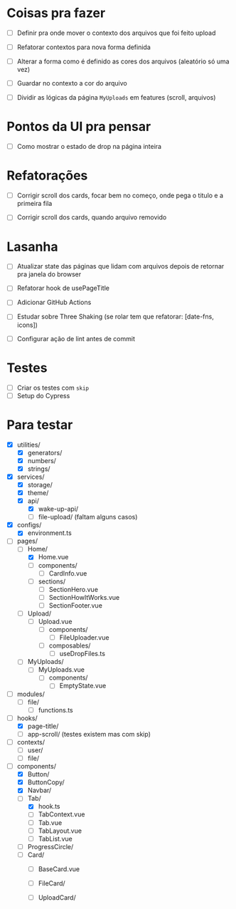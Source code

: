 # Coisas pra fazer
- [ ] Definir pra onde mover o contexto dos arquivos que foi feito upload
- [ ] Refatorar contextos para nova forma definida
- [ ] Alterar a forma como é definido as cores dos arquivos (aleatório só uma vez)
- [ ] Guardar no contexto a cor do arquivo
- [ ] Dividir as lógicas da página `MyUploads` em features (scroll, arquivos)


# Pontos da UI pra pensar
- [ ] Como mostrar o estado de drop na página inteira


# Refatorações
- [ ] Corrigir scroll dos cards, focar bem no começo, onde pega o titulo e a primeira fila
- [ ] Corrigir scroll dos cards, quando arquivo removido


# Lasanha
- [ ] Atualizar state das páginas que lidam com arquivos depois de retornar pra janela do browser
- [ ] Refatorar hook de usePageTitle
- [ ] Adicionar GitHub Actions
- [ ] Estudar sobre Three Shaking (se rolar tem que refatorar: [date-fns, icons])
- [ ] Configurar ação de lint antes de commit


# Testes
- [ ] Criar os testes com `skip`
- [ ] Setup do Cypress

# Para testar
- [x] utilities/
  - [x] generators/
  - [x] numbers/
  - [x] strings/

- [x] services/
  - [x] storage/
  - [x] theme/
  - [x] api/
    - [x] wake-up-api/
    - [ ] file-upload/ (faltam alguns casos)

- [x] configs/
  - [x] environment.ts

- [ ] pages/
  - [ ] Home/
    - [x] Home.vue
    - [ ] components/
      - [ ] CardInfo.vue
    - [ ] sections/
      - [ ] SectionHero.vue
      - [ ] SectionHowItWorks.vue
      - [ ] SectionFooter.vue

  - [ ] Upload/
    - [ ] Upload.vue
      - [ ] components/
        - [ ] FileUploader.vue
      - [ ] composables/
        - [ ] useDropFiles.ts

  - [ ] MyUploads/
    - [ ] MyUploads.vue
      - [ ] components/
        - [ ] EmptyState.vue

- [ ] modules/
  - [ ] file/
    - [ ] functions.ts

- [ ] hooks/
  - [x] page-title/
  - [ ] app-scroll/ (testes existem mas com skip)

- [ ] contexts/
  - [ ] user/
  - [ ] file/

- [ ] components/
  - [x] Button/
  - [x] ButtonCopy/
  - [x] Navbar/
  - [ ] Tab/
    - [x] hook.ts
    - [ ] TabContext.vue
    - [ ] Tab.vue
    - [ ] TabLayout.vue
    - [ ] TabList.vue
  - [ ] ProgressCircle/
  - [ ] Card/
    - [ ] BaseCard.vue
    - [ ] FileCard/
    - [ ] UploadCard/


